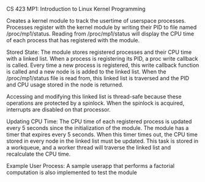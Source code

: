 CS 423 MP1: Introduction to Linux Kernel Programming

Creates a kernel module to track the usertime of userspace processes. Processes register with the kernel module by writing their PID to file named /proc/mp1/status. Reading from /proc/mp1/status will display the CPU time of each process that has registered with the module.

Stored State:
The module stores registered processes and their CPU time with a linked list. When a process is registering its PID, a proc write callback is called. Every time a new process is registered, this write callback function is called and a new node is is added to the linked list. When the /proc/mp1/status file is read from, this linked list is traversed and the PID and CPU usage stored in the node is returned. 

Accessing and modifying this linked list is thread-safe because these operations are protected by a spinlock. When the spinlock is acquired, interrupts are disabled on that processor.

Updating CPU Time:
The CPU time of each registered process is updated every 5 seconds since the initialization of the module. The module has a timer that expires every 5 seconds. When this timer times out, the CPU time stored in every node in the linked list must be updated. This task is stored in a workqueue, and a worker thread will traverse the linked list and recalculate the CPU time.

Example User Process: 
A sample userapp that performs a factorial computation is also implemented to test the module
